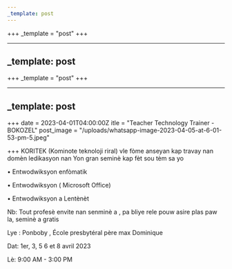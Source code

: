 ```yaml
---
_template: post
---
```




+++
_template = "post"
+++

---
_template: post
---


+++
_template = "post"
+++

---
_template: post
---


+++
date = 2023-04-01T04:00:00Z
itle = "Teacher Technology Trainer -  BOKOZEL"
post_image = "/uploads/whatsapp-image-2023-04-05-at-6-01-53-pm-5.jpeg"

+++
KORITEK (Kominote teknoloji riral) vle fòme anseyan kap travay nan domèn ledikasyon nan Yon gran seminè kap fèt sou tèm sa yo 

• Entwodwiksyon enfòmatik

• Entwodwiksyon ( Microsoft Office)

• Entwodwiksyon a Lentènèt

Nb: Tout profesè envite nan senminè a , pa bliye rele pouw asire plas paw la, seminè a gratis

Lye : Ponboby , École presbytéral père max Dominique

Dat: 1er, 3, 5 6 et 8 avril 2023

Lè:  9:00 AM - 3:00 PM
